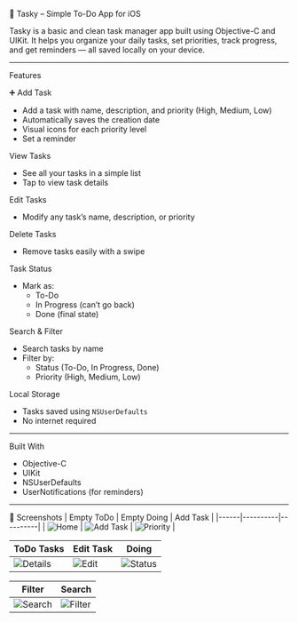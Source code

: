 
📝 Tasky – Simple To-Do App for iOS

Tasky is a basic and clean task manager app built using Objective-C and UIKit. It helps you organize your daily tasks, set priorities, track progress, and get reminders — all saved locally on your device.


---

Features

➕ Add Task
- Add a task with name, description, and priority (High, Medium, Low)
- Automatically saves the creation date
- Visual icons for each priority level
- Set a reminder

View Tasks
- See all your tasks in a simple list
- Tap to view task details

Edit Tasks
- Modify any task’s name, description, or priority

 Delete Tasks
- Remove tasks easily with a swipe

Task Status
- Mark as:
  - To-Do
  - In Progress (can’t go back)
  - Done (final state)

Search & Filter
- Search tasks by name
- Filter by:
  - Status (To-Do, In Progress, Done)
  - Priority (High, Medium, Low)

Local Storage
- Tasks saved using `NSUserDefaults`
- No internet required

---

Built With

- Objective-C
- UIKit
- NSUserDefaults
- UserNotifications (for reminders)
---


📸 Screenshots
| Empty ToDo | Empty Doing  | Add Task |
|------|----------|----------|
| ![Home](demoPro/1.png) | ![Add Task](demoPro/2.png) | ![Priority](demoPro/3.png) |

| ToDo Tasks | Edit Task | Doing |
|-------------|-----------|--------|
| ![Details](demoPro/4.png) | ![Edit](demoPro/5.png) | ![Status](demoPro/6.png) |

|  Filter | Search |
|--------|--------|
| ![Search](demoPro/7.png) | ![Filter](demoPro/8.png) |

